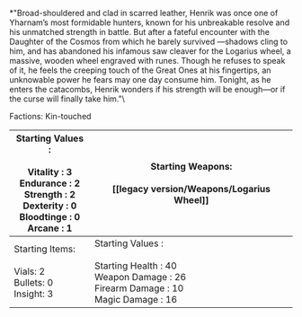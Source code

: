 *"Broad-shouldered and clad in scarred leather, Henrik was once one of Yharnam’s most formidable hunters, known for his unbreakable resolve and his unmatched strength in battle. But after a fateful encounter with the Daughter of the Cosmos from which he barely survived —shadows cling to him, and has abandoned his infamous saw cleaver for the Logarius wheel, a massive, wooden wheel engraved with runes. Though he refuses to speak of it, he feels the creeping touch of the Great Ones at his fingertips, an unknowable power he fears may one day consume him. Tonight, as he enters the catacombs, Henrik wonders if his strength will be enough—or if the curse will finally take him."\

Factions: Kin-touched

| Starting Values :<br> <br>Vitality : 3<br>Endurance : 2<br>Strength : 2<br>Dexterity : 0<br>Bloodtinge : 0<br>Arcane : 1 | Starting Weapons:<br> <br>[[legacy version/Weapons/Logarius Wheel]]<br>                                                                |
| ------------------------------------------------------------------------------------------------------------------------ | --------------------------------------------------------------------------------------------------------------- |
| Starting Items:<br><br>Vials: 2<br>Bullets: 0<br>Insight: 3                                                              | Starting Values :<br><br>Starting Health : 40<br>Weapon Damage : 26<br>Firearm Damage : 10<br>Magic Damage : 16 |









